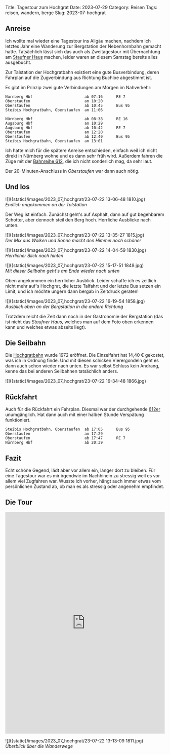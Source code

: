 Title: Tagestour zum Hochgrat
Date: 2023-07-29
Category: Reisen
Tags: reisen, wandern, berge
Slug: 2023-07-hochgrat

## Anreise

Ich wollte mal wieder eine Tagestour ins Allgäu machen, nachdem ich letztes
Jahr eine Wanderung zur Bergstation der Nebenhornbahn gemacht hatte.
Tatsächlich lässt sich das auch als Zweitagestour mit Übernachtung
am [Staufner Haus](https://www.staufner-haus.de) machen, leider waren
an diesem Samstag bereits alles ausgebucht.

Zur Talstation der Hochgratbahn existiert eine gute Busverbindung,
deren Fahrplan auf die Zugverbindung aus Richtung Buchloe abgestimmt 
ist.

Es gibt im Prinzip zwei gute Verbindungen am Morgen im Nahverkehr:

```text
Nürnberg Hbf                       ab 07:16      RE 7
Oberstaufen                        an 10:20
Oberstaufen                        ab 10:45      Bus 95
Steibis Hochgratbahn, Oberstaufen  an 11:06
```


```text
Nürnberg Hbf                       ab 08:38      RE 16
Augsburg Hbf                       an 10:29
Augsburg Hbf                       ab 10:42      RE 7
Oberstaufen                        an 12:20
Oberstaufen                        ab 12:40      Bus 95
Steibis Hochgratbahn, Oberstaufen  an 13:01
```

Ich hatte mich für die spätere Anreise entschieden, einfach weil ich nicht
direkt in Nürnberg wohne und es dann sehr früh wird. Außerdem fahren die Züge
mit der [Bahnreihe 612](https://de.wikipedia.org/wiki/DB-Baureihe_612_(1998)), die
ich nicht sonderlich mag, da sehr laut.

Der 20-Minuten-Anschluss in _Oberstaufen_ war dann auch nötig.

## Und los

![]({static}/images/2023_07_hochgrat/23-07-22 13-06-48 1810.jpg) <br />
_Endlich angekommen an der Talstation_

Der Weg ist einfach. Zunächst geht's auf Asphalt, dann auf gut begehbarem Schotter,
aber dennoch steil den Berg hoch. Herrliche Ausblicke nach unten.

![]({static}/images/2023_07_hochgrat/23-07-22 13-35-27 1815.jpg) <br />
_Der Mix aus Wolken und Sonne macht den Himmel noch schöner_

![]({static}/images/2023_07_hochgrat/23-07-22 14-04-59 1830.jpg) <br />
_Herrlicher Blick nach hinten_

![]({static}/images/2023_07_hochgrat/23-07-22 15-17-51 1849.jpg) <br />
_Mit dieser Seilbahn geht's am Ende wieder nach unten_

Oben angekommen ein herrlicher Ausblick. Leider schaffe ich es zeitlich nicht mehr auf's Hochgrat,
die letzte Talfahrt und der letzte Bus setzen ein Limit, und ich möchte ungern dann bergab
in Zeitdruck geraten!

![]({static}/images/2023_07_hochgrat/23-07-22 16-19-54 1858.jpg) <br />
_Ausblick oben an der Bergstation in die andere Richtung_

Trotzdem reicht die Zeit dann noch in der Gastronomie der Bergstation (das ist nicht das
_Staufner Haus,_ welches man auf dem Foto oben erkennen kann und welches etwas abseits liegt).

## Die Seilbahn

Die [Hochgratbahn](https://de.wikipedia.org/wiki/Hochgratbahn) wurde 1972 eröffnet. Die Einzelfahrt
hat 14,40 € gekostet, was ich in Ordnung finde. Und mit diesen schicken Vierergondeln geht
es dann auch schon wieder nach unten. Es war selbst Schluss kein Andrang, kenne das bei anderen
Seilbahnen tatsächlich anders.

![]({static}/images/2023_07_hochgrat/23-07-22 16-34-48 1866.jpg) <br />

## Rückfahrt

Auch für die Rückfahrt ein Fahrplan. Diesmal war der durchgehende [612er](https://de.wikipedia.org/wiki/DB-Baureihe_612_(1998))
unumgänglich. Hat dann auch mit einer halben Stunde Verspätung funktioniert.

```text
Steibis Hochgratbahn, Oberstaufen  ab 17:05      Bus 95
Oberstaufen                        an 17:29
Oberstaufen                        ab 17:47      RE 7
Nürnberg Hbf                       ab 20:39
```


## Fazit

Echt schöne Gegend, lädt aber vor allem ein, länger dort zu bleiben. Für eine Tagestour war es mir irgendwie
im Nachhinein zu stressig weil es vor allem viel Zugfahren war. Wusste ich vorher, hängt auch immer etwas
vom persönlichen Zustand ab, ob man es als stressig oder angenehm empfindet.


## Die Tour

<iframe src="https://www.komoot.de/tour/1224986712/embed?profile=1" width="100%" height="700" frameborder="0" scrolling="no"></iframe>

![]({static}/images/2023_07_hochgrat/23-07-22 13-13-09 1811.jpg) <br />
_Überblick über die Wanderwege_
